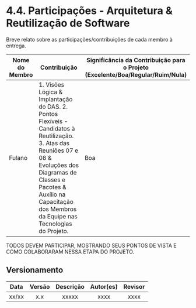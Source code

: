 # 4.4. Participações - Arquitetura & Reutilização de Software

Breve relato sobre as participações/contribuições de cada membro à entrega. 

|Nome do Membro | Contribuição | Significância da Contribuição para o Projeto (Excelente/Boa/Regular/Ruim/Nula) |
| -- | -- | -- |
| Fulano  |  1. Visões Lógica & Implantação do DAS. 2. Pontos Flexíveis - Candidatos à Reutilização. 3. Atas das Reuniões 07 e 08 & Evoluções dos Diagramas de Classes e Pacotes & Auxílio na Capacitação dos Membros da Equipe nas Tecnologias do Projeto. | Boa |

TODOS DEVEM PARTICIPAR, MOSTRANDO SEUS PONTOS DE VISTA E COMO COLABORARAM NESSA ETAPA DO PROJETO.



## Versionamento

| Data |Versão| Descrição | Autor(es) | Revisor |
|:----:|:----:|:---------:|:-----:|:-----:|
| xx/xx |  x.x  | xxxxx | xxxx | xxxx |